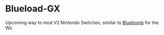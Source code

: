 # Blueload-GX
Upcoming way to mod V2 Nintendo Switches, similar to [Bluebomb](https://github.com/Fullmetal5/bluebomb) for the Wii.
